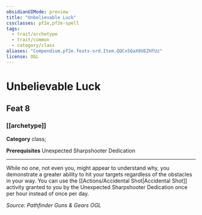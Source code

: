 ```yaml
---
obsidianUIMode: preview
title: "Unbelievable Luck"
cssclasses: pf2e,pf2e-spell
tags:
  - trait/archetype
  - trait/common
  - category/class
aliases: "Compendium.pf2e.feats-srd.Item.QQCxSQaX8UEZHfUz"
license: OGL
---
```

# Unbelievable Luck
## Feat 8
### [[archetype]]

**Category** class; 



**Prerequisites** Unexpected Sharpshooter Dedication
* * *
While no one, not even you, might appear to understand why, you demonstrate a greater ability to hit your targets regardless of the obstacles in your way. You can use the [[Actions/Accidental Shot|Accidental Shot]] activity granted to you by the Unexpected Sharpshooter Dedication once per hour instead of once per day.

*Source: Pathfinder Guns & Gears*
*OGL*